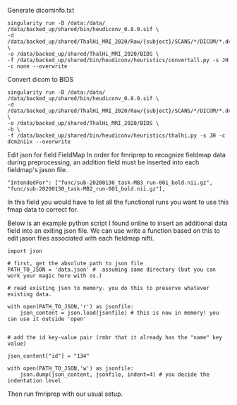 

Generate dicominfo.txt

    singularity run -B /data:/data/ /data/backed_up/shared/bin/heudiconv_0.8.0.sif \
    -d /data/backed_up/shared/ThalHi_MRI_2020/Raw/{subject}/SCANS/*/DICOM/*.dcm \
    -o /data/backed_up/shared/ThalHi_MRI_2020/BIDS \
    -f /data/backed_up/shared/bin/heudiconv/heuristics/convertall.py -s JH -c none --overwrite

Convert dicom to BIDS

    singularity run -B /data:/data/ /data/backed_up/shared/bin/heudiconv_0.8.0.sif \
    -d /data/backed_up/shared/ThalHi_MRI_2020/Raw/{subject}/SCANS/*/DICOM/*.dcm \
    -o /data/backed_up/shared/ThalHi_MRI_2020/BIDS \
    -b \
    -f /data/backed_up/shared/bin/heudiconv/heuristics/thalhi.py -s JH -c dcm2niix --overwrite



Edit json for field FieldMap
In order for fmriprep to recognize fieldmap data during preprocessing, an addition field must be inserted into each fieldmap's jason file.

    "IntendedFor": ["func/sub-20200130_task-MB3_run-001_bold.nii.gz", "func/sub-20200130_task-MB2_run-001_bold.nii.gz"],

In this field you would have to list all the functional runs you want to use this fmap data to correct for. 

Below is an example python script I found online to insert an additional data field into an exiting json file.
We can use write a function based on this to edit jason files associated with each fieldmap nifti.

    import json

    # first, get the absolute path to json file
    PATH_TO_JSON = 'data.json' #  assuming same directory (but you can work your magic here with os.)

    # read existing json to memory. you do this to preserve whatever existing data.

    with open(PATH_TO_JSON,'r') as jsonfile:
        json_content = json.load(jsonfile) # this is now in memory! you can use it outside 'open'


    # add the id key-value pair (rmbr that it already has the "name" key value)

    json_content["id"] = "134"

    with open(PATH_TO_JSON,'w') as jsonfile:
        json.dump(json_content, jsonfile, indent=4) # you decide the indentation level

Then run fmriprep with our usual setup. 
